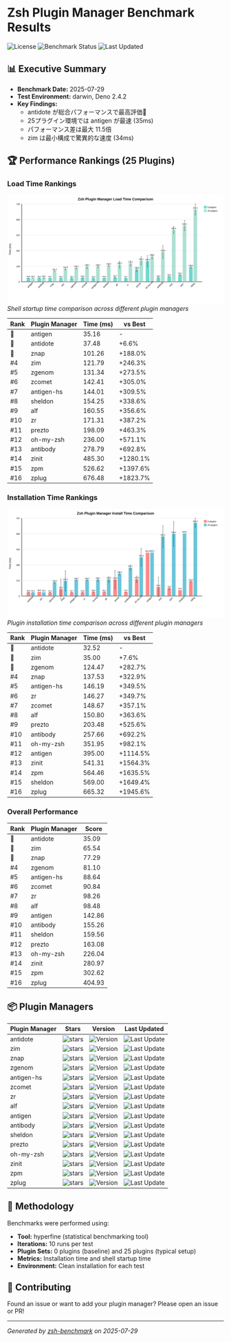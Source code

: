 # Zsh Plugin Manager Benchmark Results

![License](https://img.shields.io/badge/license-MIT-blue)
![Benchmark Status](https://img.shields.io/badge/benchmark%20status-automated-brightgreen)
![Last Updated](https://img.shields.io/badge/last%20updated-2025-07-29-blue)

## 📊 Executive Summary

- **Benchmark Date:** 2025-07-29
- **Test Environment:** darwin, Deno 2.4.2
- **Key Findings:**
  - antidote が総合パフォーマンスで最高評価🥇
  - 25プラグイン環境では antigen が最速 (35ms)
  - パフォーマンス差は最大 11.5倍
  - zim は最小構成で驚異的な速度 (34ms)

## 🏆 Performance Rankings (25 Plugins)

### Load Time Rankings

![Load Time Comparison](results/load-time-comparison-chart.svg)
_Shell startup time comparison across different plugin managers_

| Rank | Plugin Manager | Time (ms) | vs Best |
|------|----------------|-----------|---------|
| 🥇 | antigen | 35.16 | - |
| 🥈 | antidote | 37.48 | +6.6% |
| 🥉 | znap | 101.26 | +188.0% |
| #4 | zim | 121.79 | +246.3% |
| #5 | zgenom | 131.34 | +273.5% |
| #6 | zcomet | 142.41 | +305.0% |
| #7 | antigen-hs | 144.01 | +309.5% |
| #8 | sheldon | 154.25 | +338.6% |
| #9 | alf | 160.55 | +356.6% |
| #10 | zr | 171.31 | +387.2% |
| #11 | prezto | 198.09 | +463.3% |
| #12 | oh-my-zsh | 236.00 | +571.1% |
| #13 | antibody | 278.79 | +692.8% |
| #14 | zinit | 485.30 | +1280.1% |
| #15 | zpm | 526.62 | +1397.6% |
| #16 | zplug | 676.48 | +1823.7% |

### Installation Time Rankings

![Installation Time Comparison](results/install-time-comparison-chart.svg)
_Plugin installation time comparison across different plugin managers_

| Rank | Plugin Manager | Time (ms) | vs Best |
|------|----------------|-----------|---------|
| 🥇 | antidote | 32.52 | - |
| 🥈 | zim | 35.00 | +7.6% |
| 🥉 | zgenom | 124.47 | +282.7% |
| #4 | znap | 137.53 | +322.9% |
| #5 | antigen-hs | 146.19 | +349.5% |
| #6 | zr | 146.27 | +349.7% |
| #7 | zcomet | 148.67 | +357.1% |
| #8 | alf | 150.80 | +363.6% |
| #9 | prezto | 203.48 | +525.6% |
| #10 | antibody | 257.66 | +692.2% |
| #11 | oh-my-zsh | 351.95 | +982.1% |
| #12 | antigen | 395.00 | +1114.5% |
| #13 | zinit | 541.31 | +1564.3% |
| #14 | zpm | 564.46 | +1635.5% |
| #15 | sheldon | 569.00 | +1649.4% |
| #16 | zplug | 665.32 | +1945.6% |

### Overall Performance

| Rank | Plugin Manager | Score |
|------|----------------|-------|
| 🥇 | antidote | 35.09 |
| 🥈 | zim | 65.54 |
| 🥉 | znap | 77.29 |
| #4 | zgenom | 81.10 |
| #5 | antigen-hs | 88.64 |
| #6 | zcomet | 90.84 |
| #7 | zr | 98.26 |
| #8 | alf | 98.48 |
| #9 | antigen | 142.86 |
| #10 | antibody | 155.26 |
| #11 | sheldon | 159.56 |
| #12 | prezto | 163.08 |
| #13 | oh-my-zsh | 226.04 |
| #14 | zinit | 280.97 |
| #15 | zpm | 302.62 |
| #16 | zplug | 404.93 |

## 📦 Plugin Managers

| Plugin Manager | Stars | Version | Last Updated |
|------------|-------|---------|--------------|
| antidote   | ![stars](https://img.shields.io/github/stars/mattmc3/antidote?style=social) | ![Version](https://img.shields.io/github/v/tag/mattmc3/antidote?include_prereleases&sort=semver&label=version&fallback=commit) | ![Last Update](https://img.shields.io/github/last-commit/mattmc3/antidote?style=flat&label=updated) |
| zim        | ![stars](https://img.shields.io/github/stars/zimfw/zimfw?style=social) | ![Version](https://img.shields.io/github/v/tag/zimfw/zimfw?include_prereleases&sort=semver&label=version&fallback=commit) | ![Last Update](https://img.shields.io/github/last-commit/zimfw/zimfw?style=flat&label=updated) |
| znap       | ![stars](https://img.shields.io/github/stars/marlonrichert/zsh-snap?style=social) | ![Version](https://img.shields.io/github/v/tag/marlonrichert/zsh-snap?include_prereleases&sort=semver&label=version&fallback=commit) | ![Last Update](https://img.shields.io/github/last-commit/marlonrichert/zsh-snap?style=flat&label=updated) |
| zgenom     | ![stars](https://img.shields.io/github/stars/jandamm/zgenom?style=social) | ![Version](https://img.shields.io/github/v/tag/jandamm/zgenom?include_prereleases&sort=semver&label=version&fallback=commit) | ![Last Update](https://img.shields.io/github/last-commit/jandamm/zgenom?style=flat&label=updated) |
| antigen-hs | ![stars](https://img.shields.io/github/stars/Tarrasch/antigen-hs?style=social) | ![Version](https://img.shields.io/github/v/tag/Tarrasch/antigen-hs?include_prereleases&sort=semver&label=version&fallback=commit) | ![Last Update](https://img.shields.io/github/last-commit/Tarrasch/antigen-hs?style=flat&label=updated) |
| zcomet     | ![stars](https://img.shields.io/github/stars/agkozak/zcomet?style=social) | ![Version](https://img.shields.io/github/v/tag/agkozak/zcomet?include_prereleases&sort=semver&label=version&fallback=commit) | ![Last Update](https://img.shields.io/github/last-commit/agkozak/zcomet?style=flat&label=updated) |
| zr         | ![stars](https://img.shields.io/github/stars/jedahan/zr?style=social) | ![Version](https://img.shields.io/github/v/tag/jedahan/zr?include_prereleases&sort=semver&label=version&fallback=commit) | ![Last Update](https://img.shields.io/github/last-commit/jedahan/zr?style=flat&label=updated) |
| alf        | ![stars](https://img.shields.io/github/stars/psyrendust/alf?style=social) | ![Version](https://img.shields.io/github/v/tag/psyrendust/alf?include_prereleases&sort=semver&label=version&fallback=commit) | ![Last Update](https://img.shields.io/github/last-commit/psyrendust/alf?style=flat&label=updated) |
| antigen    | ![stars](https://img.shields.io/github/stars/zsh-users/antigen?style=social) | ![Version](https://img.shields.io/github/v/tag/zsh-users/antigen?include_prereleases&sort=semver&label=version&fallback=commit) | ![Last Update](https://img.shields.io/github/last-commit/zsh-users/antigen?style=flat&label=updated) |
| antibody   | ![stars](https://img.shields.io/github/stars/getantibody/antibody?style=social) | ![Version](https://img.shields.io/github/v/tag/getantibody/antibody?include_prereleases&sort=semver&label=version&fallback=commit) | ![Last Update](https://img.shields.io/github/last-commit/getantibody/antibody?style=flat&label=updated) |
| sheldon    | ![stars](https://img.shields.io/github/stars/rossmacarthur/sheldon?style=social) | ![Version](https://img.shields.io/github/v/tag/rossmacarthur/sheldon?include_prereleases&sort=semver&label=version&fallback=commit) | ![Last Update](https://img.shields.io/github/last-commit/rossmacarthur/sheldon?style=flat&label=updated) |
| prezto     | ![stars](https://img.shields.io/github/stars/sorin-ionescu/prezto?style=social) | ![Version](https://img.shields.io/github/v/tag/sorin-ionescu/prezto?include_prereleases&sort=semver&label=version&fallback=commit) | ![Last Update](https://img.shields.io/github/last-commit/sorin-ionescu/prezto?style=flat&label=updated) |
| oh-my-zsh  | ![stars](https://img.shields.io/github/stars/ohmyzsh/ohmyzsh?style=social) | ![Version](https://img.shields.io/github/v/tag/ohmyzsh/ohmyzsh?include_prereleases&sort=semver&label=version&fallback=commit) | ![Last Update](https://img.shields.io/github/last-commit/ohmyzsh/ohmyzsh?style=flat&label=updated) |
| zinit      | ![stars](https://img.shields.io/github/stars/zdharma-continuum/zinit?style=social) | ![Version](https://img.shields.io/github/v/tag/zdharma-continuum/zinit?include_prereleases&sort=semver&label=version&fallback=commit) | ![Last Update](https://img.shields.io/github/last-commit/zdharma-continuum/zinit?style=flat&label=updated) |
| zpm        | ![stars](https://img.shields.io/github/stars/zpm-zsh/zpm?style=social) | ![Version](https://img.shields.io/github/v/tag/zpm-zsh/zpm?include_prereleases&sort=semver&label=version&fallback=commit) | ![Last Update](https://img.shields.io/github/last-commit/zpm-zsh/zpm?style=flat&label=updated) |
| zplug      | ![stars](https://img.shields.io/github/stars/zplug/zplug?style=social) | ![Version](https://img.shields.io/github/v/tag/zplug/zplug?include_prereleases&sort=semver&label=version&fallback=commit) | ![Last Update](https://img.shields.io/github/last-commit/zplug/zplug?style=flat&label=updated) |

## 📝 Methodology

Benchmarks were performed using:

- **Tool:** hyperfine (statistical benchmarking tool)
- **Iterations:** 10 runs per test
- **Plugin Sets:** 0 plugins (baseline) and 25 plugins (typical setup)
- **Metrics:** Installation time and shell startup time
- **Environment:** Clean installation for each test

## 🤝 Contributing

Found an issue or want to add your plugin manager? Please open an issue or PR!

---

_Generated by [zsh-benchmark](https://github.com/your-repo/zsh-benchmark) on
2025-07-29_
